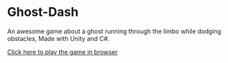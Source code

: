 # Ghost-Dash
An awesome game about a ghost running through the limbo while dodging obstacles, Made with Unity and C#. 

[Click here to play the game in browser](https://protonx01.github.io/Ghost-Dash/)
